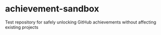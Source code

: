 # achievement-sandbox
Test repository for safely unlocking GitHub achievements without affecting existing projects
